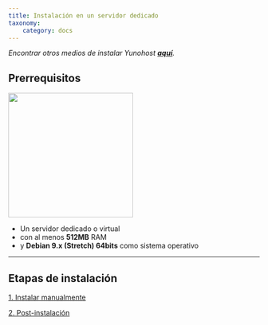 ```yaml
---
title: Instalación en un servidor dedicado
taxonomy:
    category: docs
---
```


*Encontrar otros medios de instalar Yunohost **[aquí](/install_es)**.*

## Prerrequisitos

<img src="/images/vps.png" width=250>

* Un servidor dedicado o virtual
* con al menos **512MB** RAM
* y **Debian 9.x (Stretch) 64bits** como sistema operativo

---

## Etapas de instalación

<a class="btn btn-lg btn-default" href="/install_manually_es">1. Instalar manualmente</a>

<a class="btn btn-lg btn-default" href="/postinstall_es">2. Post-instalación</a>

